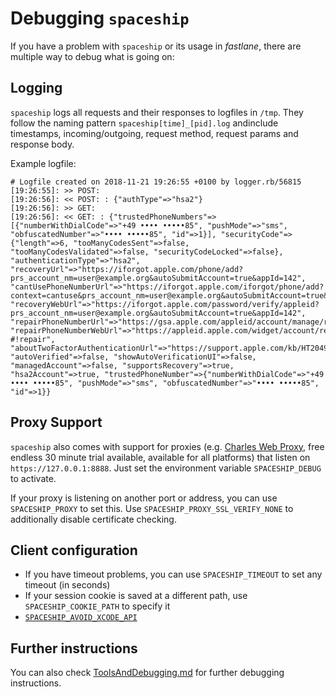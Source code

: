 # Debugging `spaceship`

If you have a problem with `spaceship` or its usage in _fastlane_, there are multiple way to debug what is going on:

## Logging

`spaceship` logs all requests and their responses to logfiles in `/tmp`. They follow the naming pattern `spaceship[time]_[pid].log` andinclude timestamps, incoming/outgoing, request method, request params and response body.  
  
Example logfile:

```
# Logfile created on 2018-11-21 19:26:55 +0100 by logger.rb/56815
[19:26:55]: >> POST:  
[19:26:56]: << POST: : {"authType"=>"hsa2"}
[19:26:56]: >> GET:  
[19:26:56]: << GET: : {"trustedPhoneNumbers"=>[{"numberWithDialCode"=>"+49 •••• •••••85", "pushMode"=>"sms", "obfuscatedNumber"=>"•••• •••••85", "id"=>1}], "securityCode"=>{"length"=>6, "tooManyCodesSent"=>false, "tooManyCodesValidated"=>false, "securityCodeLocked"=>false}, "authenticationType"=>"hsa2", "recoveryUrl"=>"https://iforgot.apple.com/phone/add?prs_account_nm=user@example.org&autoSubmitAccount=true&appId=142", "cantUsePhoneNumberUrl"=>"https://iforgot.apple.com/iforgot/phone/add?context=cantuse&prs_account_nm=user@example.org&autoSubmitAccount=true&appId=142", "recoveryWebUrl"=>"https://iforgot.apple.com/password/verify/appleid?prs_account_nm=user@example.org&autoSubmitAccount=true&appId=142", "repairPhoneNumberUrl"=>"https://gsa.apple.com/appleid/account/manage/repair/verify/phone", "repairPhoneNumberWebUrl"=>"https://appleid.apple.com/widget/account/repair?#!repair", "aboutTwoFactorAuthenticationUrl"=>"https://support.apple.com/kb/HT204921", "autoVerified"=>false, "showAutoVerificationUI"=>false, "managedAccount"=>false, "supportsRecovery"=>true, "hsa2Account"=>true, "trustedPhoneNumber"=>{"numberWithDialCode"=>"+49 •••• •••••85", "pushMode"=>"sms", "obfuscatedNumber"=>"•••• •••••85", "id"=>1}}
```

## Proxy Support

`spaceship` also comes with support for proxies (e.g. [Charles Web Proxy](https://www.charlesproxy.com/), free endless 30 minute trial available, available for all platforms) that listen on `https://127.0.0.1:8888`. Just set the environment variable `SPACESHIP_DEBUG` to activate.  

If your proxy is listening on another port or address, you can use `SPACESHIP_PROXY` to set this. Use `SPACESHIP_PROXY_SSL_VERIFY_NONE` to additionally disable certificate checking.

## Client configuration

- If you have timeout problems, you can use `SPACESHIP_TIMEOUT` to set any timeout (in seconds)
- If your session cookie is saved at a different path, use `SPACESHIP_COOKIE_PATH` to specify it
- [`SPACESHIP_AVOID_XCODE_API`](https://github.com/fastlane/fastlane/pull/8359)

## Further instructions

You can also check [ToolsAndDebugging.md](https://github.com/fastlane/fastlane/blob/master/ToolsAndDebugging.md#debugging-and-patching-spaceship-issues) for further debugging instructions.